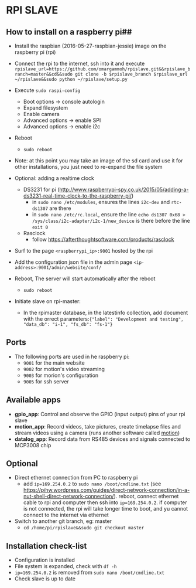 # RPI SLAVE

## How to install on a raspberry pi##
* Install the raspbian (2016-05-27-raspbian-jessie) image on the raspberry pi (rpi)
* Connect the rpi to the internet, ssh into it and execute `rpislave_url=https://github.com/omargammoh/rpislave.git&&rpislave_branch=master&&cd&&sudo git clone -b $rpislave_branch $rpislave_url ~/rpislave&&sudo python ~/rpislave/setup.py`
* Execute `sudo raspi-config`
  * Boot options -> console autologin 
  * Expand filesystem
  * Enable camera
  * Advanced options -> enable SPI
  * Advanced options -> enable i2c
* Reboot
  * `sudo reboot`
* Note: at this point you may take an image of the sd card and use it for other installations, you just need to re-expand the file system 
* Optional: adding a realtime clock
  * DS3231 for pi (http://www.raspberrypi-spy.co.uk/2015/05/adding-a-ds3231-real-time-clock-to-the-raspberry-pi/)
    *  in `sudo nano /etc/modules`, ensures the lines `i2c-dev` and `rtc-ds1307` are there
    *  in `sudo nano /etc/rc.local`, ensure the line `echo ds1307 0x68 > /sys/class/i2c-adapter/i2c-1/new_device` is there before the line `exit 0`
  * Rasclock
    * follow https://afterthoughtsoftware.com/products/rasclock
 
* Surf to the page `<raspberrypi_ip>:9001` hosted by the rpi
* Add the configuration json file in the admin page `<ip-address>:9001/admin/website/conf/`
* Reboot, The server will start automatically after the reboot
  * `sudo reboot`
* Initiate slave on rpi-master:
  * In the rpimaster database, in the latestinfo collection, add document with the orrect parameters:`{"label": "Development and testing", "data_db": "i-1", "fs_db": "fs-1"}`

## Ports ##
* The following ports are used in he raspberry pi:
  * `9001` for the main website
  * `9002` for motion's video streaming
  * `9003` for morion's configuration
  * `9005` for ssh server

## Available apps ##
  * <b>gpio_app</b>: Control and observe the GPIO (input output) pins of your rpi slave
  * <b>motion_app</b>: Record videos, take pictures, create timelapse files and stream videos using a camera (runs another software called [motion](http://www.lavrsen.dk/foswiki/bin/view/Motion/WebHome))
  * <b>datalog_app</b>: Record data from RS485 devices and signals connected to MCP3008 chip 

## Optional ##
* Direct ethernet connection from PC to raspberry pi
  * add `ip=169.254.0.2` to `sudo nano /boot/cmdline.txt` (see https://pihw.wordpress.com/guides/direct-network-connection/in-a-nut-shell-direct-network-connection/). reboot, connect ethernet cable to rpi and computer then ssh into `ip=169.254.0.2`. if computer is not connected, the rpi will take longer time to boot, and yu cannot connect to the internet via ethernet
* Switch to another git branch, eg: master
  * `cd /home/pi/rpislave&&sudo git checkout master`
 
## Installation check-list ##
* Configuration is installed
* File system is expanded, check with `df -h`
* `ip=169.254.0.2` is removed from `sudo nano /boot/cmdline.txt`
* Check slave is up to date
